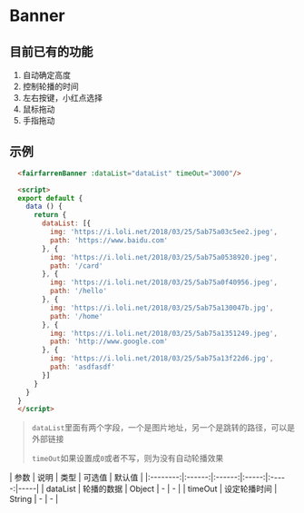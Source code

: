 # Banner

## 目前已有的功能

1. 自动确定高度
1. 控制轮播的时间
1. 左右按键，小红点选择
1. 鼠标拖动
1. 手指拖动

## 示例
```html
  <fairfarrenBanner :dataList="dataList" timeOut="3000"/>

  <script>
  export default {
    data () {
      return {
        dataList: [{
          img: 'https://i.loli.net/2018/03/25/5ab75a03c5ee2.jpeg',
          path: 'https://www.baidu.com'
        }, {
          img: 'https://i.loli.net/2018/03/25/5ab75a0538920.jpeg',
          path: '/card'
        }, {
          img: 'https://i.loli.net/2018/03/25/5ab75a0f40956.jpeg',
          path: '/hello'
        }, {
          img: 'https://i.loli.net/2018/03/25/5ab75a130047b.jpg',
          path: '/home'
        }, {
          img: 'https://i.loli.net/2018/03/25/5ab75a1351249.jpeg',
          path: 'http://www.google.com'
        }, {
          img: 'https://i.loli.net/2018/03/25/5ab75a13f22d6.jpg',
          path: 'asdfasdf'
        }]
      }
    }
  }
  </script>
```

> `dataList`里面有两个字段，一个是图片地址，另一个是跳转的路径，可以是外部链接
>
> `timeOut`如果设置成`0`或者不写，则为没有自动轮播效果


|    参数    |   说明   |   类型   |  可选值  |  默认值  |
|:--------:|:------:|:------:|:-----:|:-----:|-----|
| dataList |  轮播的数据 | Object |   -   |   -   |
|  timeOut | 设定轮播时间 | String |   -   |   -   |

